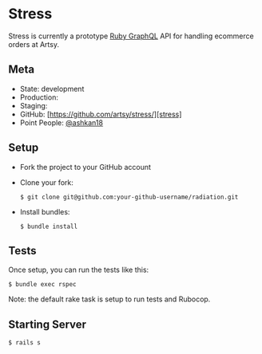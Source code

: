 # Stress

Stress is currently a prototype [Ruby GraphQL](http://graphql-ruby.org/) API for handling ecommerce orders at Artsy.

## Meta

* State: development
* Production: 
* Staging: 
* GitHub: [https://github.com/artsy/stress/][stress]
* Point People: [@ashkan18][ashkan18]

## Setup

* Fork the project to your GitHub account

* Clone your fork:
  ```
  $ git clone git@github.com:your-github-username/radiation.git
  ```

* Install bundles:
  ```
  $ bundle install
  ```

## Tests

Once setup, you can run the tests like this:

```
$ bundle exec rspec
```

Note: the default rake task is setup to run tests and Rubocop.

## Starting Server


```
$ rails s
```

[ashkan18]: https://github.com/ashkan18
